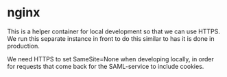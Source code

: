 # nginx

This is a helper container for local development so that
we can use HTTPS. We run this separate instance in front
to do this similar to has it is done in production.

We need HTTPS to set SameSite=None when developing locally,
in order for requests that come back for the SAML-service
to include cookies.
